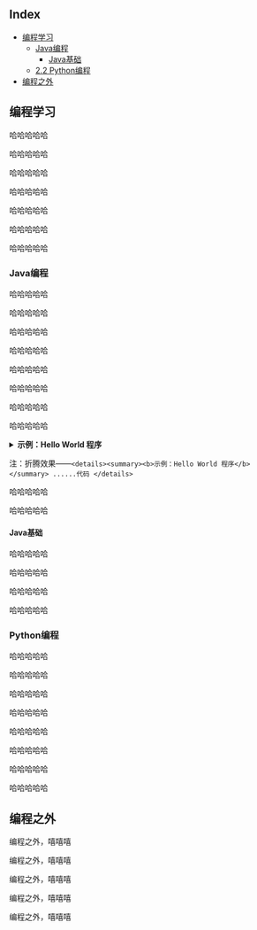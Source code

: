 Index
---
<!-- TOC -->

- [编程学习](#编程学习)
  - [Java编程](#Java编程)
    - [Java基础](#Java基础)
  - [2.2 Python编程](#Python-编程)
- [编程之外](#编程之外)

<!-- /TOC -->


## 编程学习

哈哈哈哈哈

哈哈哈哈哈

哈哈哈哈哈

哈哈哈哈哈

哈哈哈哈哈

哈哈哈哈哈

哈哈哈哈哈

### Java编程

哈哈哈哈哈

哈哈哈哈哈

哈哈哈哈哈

哈哈哈哈哈

哈哈哈哈哈

哈哈哈哈哈

哈哈哈哈哈

哈哈哈哈哈

<details><summary><b>示例：Hello World 程序</b></summary> 

``` java
public class Hello{
    public static void main(String[] args){
        System.out.println("Hello World!");
    }
}
```

</details>



注：折腾效果——`<details><summary><b>示例：Hello World 程序</b></summary> ......代码 </details> `

哈哈哈哈哈

哈哈哈哈哈

#### Java基础

哈哈哈哈哈

哈哈哈哈哈

哈哈哈哈哈

哈哈哈哈哈



### Python编程

哈哈哈哈哈

哈哈哈哈哈

哈哈哈哈哈

哈哈哈哈哈

哈哈哈哈哈

哈哈哈哈哈

哈哈哈哈哈

哈哈哈哈哈



## 编程之外

编程之外，嘻嘻嘻

编程之外，嘻嘻嘻

编程之外，嘻嘻嘻

编程之外，嘻嘻嘻

编程之外，嘻嘻嘻